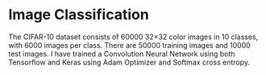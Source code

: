 # Image Classification

The CIFAR-10 dataset consists of 60000 32×32 color images in 10 classes, with 6000 images per class. There are 50000 training images and 10000 test images. I have trained a Convolution Neural Network using both Tensorflow and Keras using Adam Optimizer and Softmax cross entropy.
